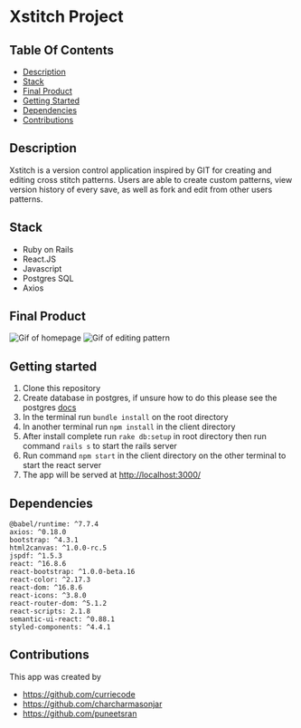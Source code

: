 # Xstitch Project

## Table Of Contents

  - [Description](#description)
  - [Stack](#stack)
  - [Final Product](#final-product)
  - [Getting Started](#getting-started)
  - [Dependencies](#dependencies)
  - [Contributions](#contributions)


## Description
Xstitch is a version control application inspired by GIT for creating and editing cross stitch patterns. Users are able to create custom patterns, view version history of every save, as well as fork and edit from other users patterns. 

## Stack
- Ruby on Rails
- React.JS
- Javascript
- Postgres SQL
- Axios

## Final Product

 ![Gif of homepage](https://github.com/curriecode/Xstitch/blob/master/docs/scroll.gif)
 ![Gif of editing pattern](https://github.com/curriecode/Xstitch/blob/master/docs/edit.gif)

## Getting started
1. Clone this repository 
2. Create database in postgres, if unsure how to do this please see the postgres [docs](https://www.postgresql.org/docs/9.0/sql-createdatabase.html)
3. In the terminal run `bundle install` on the root directory
4. In another terminal run `npm install` in the client directory
5. After install complete run `rake db:setup` in root directory then run command `rails s` to start the rails server
6. Run command `npm start` in the client directory on the other terminal to start the react server
7. The app will be served at <http://localhost:3000/>

## Dependencies
    @babel/runtime: ^7.7.4
    axios: ^0.18.0
    bootstrap: ^4.3.1
    html2canvas: ^1.0.0-rc.5
    jspdf: ^1.5.3
    react: ^16.8.6
    react-bootstrap: ^1.0.0-beta.16
    react-color: ^2.17.3
    react-dom: ^16.8.6
    react-icons: ^3.8.0
    react-router-dom: ^5.1.2
    react-scripts: 2.1.8
    semantic-ui-react: ^0.88.1
    styled-components: ^4.4.1


## Contributions
This app was created by

- https://github.com/curriecode
- https://github.com/charcharmasonjar
- https://github.com/puneetsran


